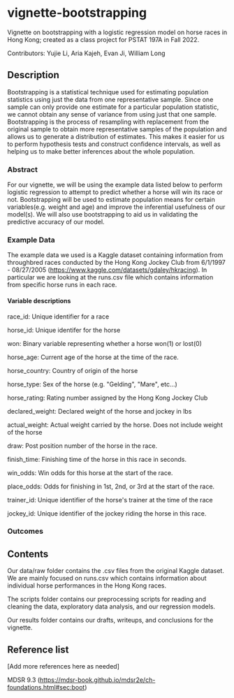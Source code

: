 # vignette-bootstrapping

Vignette on bootstrapping with a logistic regression model on horse races in Hong Kong; created as a class project for PSTAT 197A in Fall 2022.

Contributors: Yujie Li, Aria Kajeh, Evan Ji, William Long

## Description

Bootstrapping is a statistical technique used for estimating population statistics using just the data from one representative sample. Since one sample can only provide one estimate for a particular population statistic, we cannot obtain any sense of variance from using just that one sample. Bootstrapping is the process of resampling with replacement from the original sample to obtain more representative samples of the population and allows us to generate a distribution of estimates. This makes it easier for us to perform hypothesis tests and construct confidence intervals, as well as helping us to make better inferences about the whole population.

### Abstract

For our vignette, we will be using the example data listed below to perform logistic regression to attempt to predict whether a horse will win its race or not. Bootstrapping will be used to estimate population means for certain variables(e.g. weight and age) and improve the inferential usefulness of our model(s). We will also use bootstrapping to aid us in validating the predictive accuracy of our model. 

### Example Data

The example data we used is a Kaggle dataset containing information from throughbred races conducted by the Hong Kong Jockey Club from 6/1/1997 - 08/27/2005 (https://www.kaggle.com/datasets/gdaley/hkracing). In particular we are looking at the runs.csv file which contains information from specific horse runs in each race.

#### Variable descriptions
race_id: Unique identifier for a race

horse_id: Unique identifer for the horse

won: Binary variable representing whether a horse won(1) or lost(0)

horse_age: Current age of the horse at the time of the race.

horse_country: Country of origin of the horse

horse_type: Sex of the horse (e.g. "Gelding", "Mare", etc...)

horse_rating: Rating number assigned by the Hong Kong Jockey Club

declared_weight: Declared weight of the horse and jockey in lbs

actual_weight: Actual weight carried by the horse. Does not include weight of the horse

draw: Post position number of the horse in the race.

finish_time: Finishing time of the horse in this race in seconds.

win_odds: Win odds for this horse at the start of the race.

place_odds: Odds for finishing in 1st, 2nd, or 3rd at the start of the race.

trainer_id: Unique identifier of the horse's trainer at the time of the race

jockey_id: Unique identifier of the jockey riding the horse in this race.

### Outcomes


## Contents

Our data/raw folder contains the .csv files from the original Kaggle dataset. We are mainly focused on runs.csv which contains information about individual horse performances in the Hong Kong races. 


The scripts folder contains our preprocessing scripts for reading and cleaning the data, exploratory data analysis, and our regression models. 

Our results folder contains our drafts, writeups, and conclusions for the vignette.





## Reference list

[Add more references here as needed]

MDSR 9.3 (https://mdsr-book.github.io/mdsr2e/ch-foundations.html#sec:boot)



